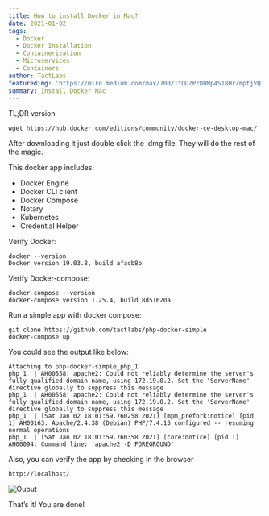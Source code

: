 ```yaml
---
title: How to install Docker in Mac?
date: 2021-01-02
tags: 
  - Docker
  - Docker Installation
  - Containerization
  - Microservices
  - Containers
author: TactLabs
featuredimg: 'https://miro.medium.com/max/700/1*QUZPrD0Mp4S18HrZmptjVQ.png'
summary: Install Docker Mac
---
```


TL;DR version

```
wget https://hub.docker.com/editions/community/docker-ce-desktop-mac/
```

After downloading it just double click the .dmg file. They will do the rest of the magic.


This docker app includes:

* Docker Engine
* Docker CLI client
* Docker Compose
* Notary
* Kubernetes
* Credential Helper

Verify Docker:

```
docker --version
Docker version 19.03.8, build afacb8b
```

Verify Docker-compose:

```
docker-compose --version
docker-compose version 1.25.4, build 8d51620a
```
Run a simple app with docker compose:

```
git clone https://github.com/tactlabs/php-docker-simple
docker-compose up
```
You could see the output like below:

```
Attaching to php-docker-simple_php_1
php_1  | AH00558: apache2: Could not reliably determine the server's fully qualified domain name, using 172.19.0.2. Set the 'ServerName' directive globally to suppress this message
php_1  | AH00558: apache2: Could not reliably determine the server's fully qualified domain name, using 172.19.0.2. Set the 'ServerName' directive globally to suppress this message
php_1  | [Sat Jan 02 18:01:59.760258 2021] [mpm_prefork:notice] [pid 1] AH00163: Apache/2.4.38 (Debian) PHP/7.4.13 configured -- resuming normal operations
php_1  | [Sat Jan 02 18:01:59.760358 2021] [core:notice] [pid 1] AH00094: Command line: 'apache2 -D FOREGROUND'
```

Also, you can verify the app by checking in the browser

```
http://localhost/
```

![Ouput](https://miro.medium.com/max/700/1*gVPu1OqZVa2toEDRsunCHA.png)

That’s it! You are done!

